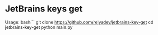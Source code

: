 # JetBrains keys get
Usage:
bash```
git clone https://github.com/relyadev/jetbrains-key-get
cd jetbrains-key-get
python main.py
```
